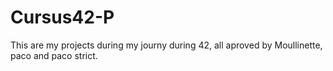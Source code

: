 # Cursus42-P
This are my projects during my journy during 42, all aproved by Moullinette, paco and paco strict.
